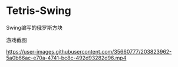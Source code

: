 # Tetris-Swing
Swing编写的俄罗斯方块

游戏截图


https://user-images.githubusercontent.com/35660777/203823962-5a0b66ac-e70a-4741-bc8c-492d93282d96.mp4

